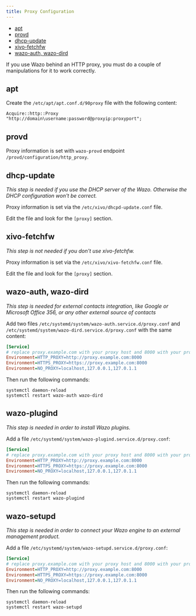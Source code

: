 ```yaml
---
title: Proxy Configuration
---
```


- [apt](#apt)
- [provd](#provd)
- [dhcp-update](#dhcp-update)
- [xivo-fetchfw](#xivo-fetchfw)
- [wazo-auth, wazo-dird](#wazo-auth-wazo-dird)

If you use Wazo behind an HTTP proxy, you must do a couple of manipulations for it to work
correctly.

## apt

Create the `/etc/apt/apt.conf.d/90proxy` file with the following content:

```ascii
Acquire::http::Proxy "http://domain\username:password@proxyip:proxyport";
```

## provd

Proxy information is set with `wazo-provd` endpoint `/provd/configuration/http_proxy`.

## dhcp-update

_This step is needed if you use the DHCP server of the Wazo. Otherwise the DHCP configuration won't
be correct._

Proxy information is set via the `/etc/xivo/dhcpd-update.conf` file.

Edit the file and look for the `[proxy]` section.

## xivo-fetchfw

_This step is not needed if you don\'t use xivo-fetchfw._

Proxy information is set via the `/etc/xivo/xivo-fetchfw.conf` file.

Edit the file and look for the `[proxy]` section.

## wazo-auth, wazo-dird

_This step is needed for external contacts integration, like Google or Microsoft Office 356, or any
other external source of contacts_

Add two files `/etc/systemd/system/wazo-auth.service.d/proxy.conf` and
`/etc/systemd/system/wazo-dird.service.d/proxy.conf` with the same content:

```ini
[Service]
# replace proxy.example.com with your proxy host and 8000 with your proxy port
Environment=HTTP_PROXY=http://proxy.example.com:8000
Environment=HTTPS_PROXY=https://proxy.example.com:8000
Environment=NO_PROXY=localhost,127.0.0.1,127.0.1.1
```

Then run the following commands:

```shell
systemctl daemon-reload
systemctl restart wazo-auth wazo-dird
```

## wazo-plugind

_This step is needed in order to install Wazo plugins._

Add a file `/etc/systemd/system/wazo-plugind.service.d/proxy.conf`:

```ini
[Service]
# replace proxy.example.com with your proxy host and 8000 with your proxy port
Environment=HTTP_PROXY=http://proxy.example.com:8000
Environment=HTTPS_PROXY=https://proxy.example.com:8000
Environment=NO_PROXY=localhost,127.0.0.1,127.0.1.1
```

Then run the following commands:

```shell
systemctl daemon-reload
systemctl restart wazo-plugind
```

## wazo-setupd

_This step is needed in order to connect your Wazo engine to an external management product._

Add a file `/etc/systemd/system/wazo-setupd.service.d/proxy.conf`:

```ini
[Service]
# replace proxy.example.com with your proxy host and 8000 with your proxy port
Environment=HTTP_PROXY=http://proxy.example.com:8000
Environment=HTTPS_PROXY=https://proxy.example.com:8000
Environment=NO_PROXY=localhost,127.0.0.1,127.0.1.1
```

Then run the following commands:

```shell
systemctl daemon-reload
systemctl restart wazo-setupd
```
